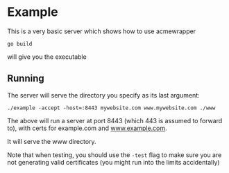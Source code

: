 # Example

This is a very basic server which shows how to use acmewrapper

```
go build
```

will give you the executable

## Running

The server will serve the directory you specify as its last argument:

```
./example -accept -host=:8443 mywebsite.com www.mywebsite.com ./www
```

The above will run a server at port 8443 (which 443 is assumed to forward to), with certs for example.com and www.example.com.

It will serve the www directory.

Note that when testing, you should use the `-test` flag to make sure you are not generating valid certificates (you might run into the limits accidentally)
